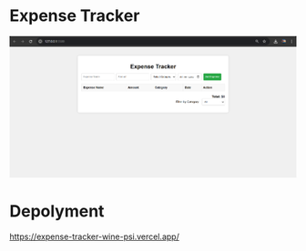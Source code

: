 # Expense Tracker 
![alt text](image.png)

# Depolyment 
https://expense-tracker-wine-psi.vercel.app/
